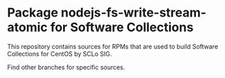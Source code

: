 # Package nodejs-fs-write-stream-atomic for Software Collections

This repository contains sources for RPMs that are used
to build Software Collections for CentOS by SCLo SIG.

Find other branches for specific sources.
